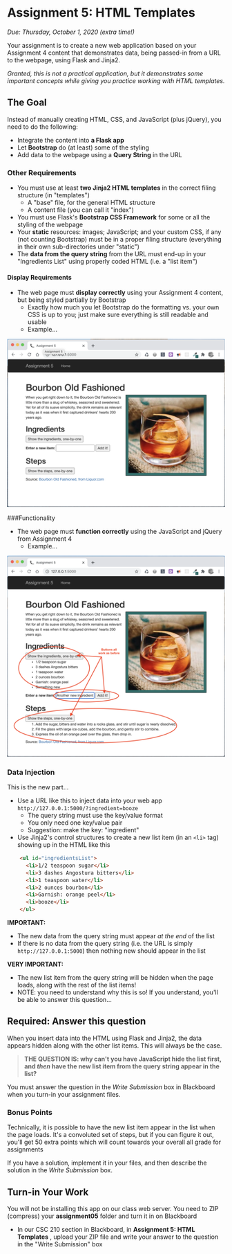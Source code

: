 # Assignment 5: HTML Templates

*Due: Thursday, October 1, 2020 (extra time!)* 

Your assignment is to create a new web application based on your Assignment 4 content that demonstrates data, being passed-in from a URL to the webpage, using Flask and Jinja2.

*Granted, this is not a practical application, but it demonstrates some important concepts while giving you practice working with HTML templates.*

## The Goal

Instead of manually creating HTML, CSS, and JavaScript (plus jQuery), you need to do the following:

- Integrate the content into **a Flask app**
- Let **Bootstrap** do (at least) some of the styling
- Add data to the webpage using a **Query String** in the URL

### Other Requirements

- You must use at least **two Jinja2 HTML templates** in the correct filing structure (in "templates")
  - A "base" file, for the general HTML structure
  - A content file (you can call it "index")
- You must use Flask's **Bootstrap CSS Framework** for some or all the styling of the webpage
- Your **static** resources: images; JavaScript; and your custom CSS, if any (not counting Bootstrap) must be in a proper filing structure (everything in their own sub-directories under "static")
- The **data from the query string** from the URL must end-up in your "Ingredients List" using properly coded HTML (i.e. a "list item")

#### Display Requirements

- The web page must **display correctly** using your Assignment 4 content, but being styled partially by Bootstrap
  - Exactly how much you let Bootstrap do the formatting vs. your own CSS is up to you; just make sure everything is still readable and usable
  - Example...

![figure1](media/figure1.png)



###Functionality

- The web page must **function correctly** using the JavaScript and jQuery from Assignment 4
  - Example...

![figure2](media/figure2.png)



### Data Injection

This is the new part...

- Use a URL like this to inject data into your web app<br> `http://127.0.0.1:5000/?ingredient=booze`
  - The query string must use the key/value format
  - You only need one key/value pair
  - Suggestion: make the key: "ingredient"
- Use Jinja2's control structures to create a new list item (in an `<li>` tag) showing up in the HTML like this
```html
	<ul id="ingredientsList">
	  <li>1/2 teaspoon sugar</li>
	  <li>3 dashes Angostura bitters</li>
	  <li>1 teaspoon water</li>
	  <li>2 ounces bourbon</li>
	  <li>Garnish: orange peel</li>
	  <li>booze</li>
	</ul>
```

**IMPORTANT:**

- The new data from the query string must appear *at the end* of the list
- If there is no data from the query string (i.e. the URL is simply `http://127.0.0.1:5000`) then nothing new should appear in the list

**VERY IMPORTANT:**

- The new list item from the query string will be hidden when the page loads, along with the rest of the list items!
- NOTE: you need to understand why this is so!  If you understand, you'll be able to answer this question...

## Required: Answer this question

When you insert data into the HTML using Flask and Jinja2, the data appears hidden along with the other list items.  This will always be the case. 

> **THE QUESTION IS: why can't you have JavaScript hide the list first, and *then* have the new list item from the query string appear in the list?**

You must answer the question in the *Write Submission* box in Blackboard when you turn-in your assignment files.

### Bonus Points

Technically, it is possible to have the new list item appear in the list when the page loads.  It's a convoluted set of steps, but if you can figure it out, you'll get 50 extra points which will count towards your overall all grade for assignments

If you have a solution, implement it in your files, and then describe the solution in the *Write Submission* box.

## Turn-in Your Work

You will not be installing this app on our class web server.  You need to ZIP (compress) your **assignment05** folder and turn it in on Blackboard

- In our CSC 210 section in Blackboard, in **Assignment 5: HTML Templates** , upload your ZIP file and write your answer to the question in the "Write Submission" box